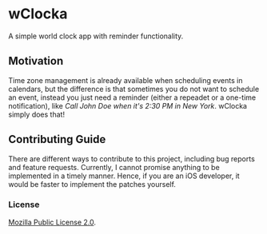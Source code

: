 # wClocka
A simple world clock app with reminder functionality.

## Motivation
Time zone management is already available when scheduling events in calendars, but the difference is that sometimes you do not want to schedule an event, instead you just need a reminder (either a repeadet or a one-time notification), like *Call John Doe when it's 2:30 PM in New York*. wClocka simply does that!

## Contributing Guide
There are different ways to contribute to this project, including bug reports and feature requests. Currently, I cannot promise anything to be implemented in a timely manner. Hence, if you are an iOS developer, it would be faster to implement the patches yourself.

### License
[Mozilla Public License 2.0](https://github.com/seinmon/world-clock-alarm/blob/master/LICENSE).
